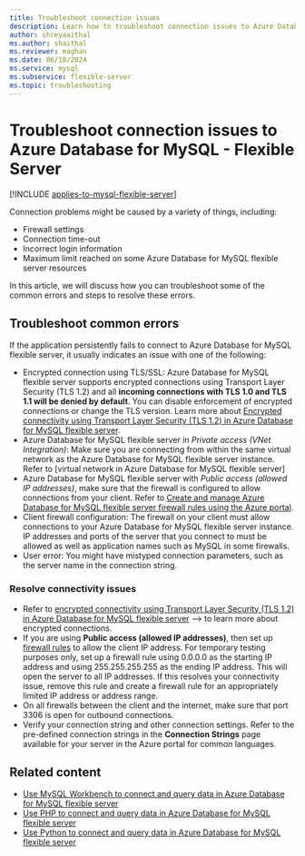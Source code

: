 ```yaml
---
title: Troubleshoot connection issues
description: Learn how to troubleshoot connection issues to Azure Database for MySQL - Flexible Server.
author: shreyaaithal
ms.author: shaithal
ms.reviewer: maghan
ms.date: 06/18/2024
ms.service: mysql
ms.subservice: flexible-server
ms.topic: troubleshooting
---
```


# Troubleshoot connection issues to Azure Database for MySQL - Flexible Server

[!INCLUDE [applies-to-mysql-flexible-server](../includes/applies-to-mysql-flexible-server.md)]

Connection problems might be caused by a variety of things, including:

- Firewall settings
- Connection time-out
- Incorrect login information
- Maximum limit reached on some Azure Database for MySQL flexible server resources

In this article, we will discuss how you can troubleshoot some of the common errors and steps to resolve these errors.

## Troubleshoot common errors

If the application persistently fails to connect to Azure Database for MySQL flexible server, it usually indicates an issue with one of the following:

- Encrypted connection using TLS/SSL: Azure Database for MySQL flexible server supports encrypted connections using Transport Layer Security (TLS 1.2) and all **incoming connections with TLS 1.0 and TLS 1.1 will be denied by default**. You can disable enforcement of encrypted connections or change the TLS version. Learn more about [Encrypted connectivity using Transport Layer Security (TLS 1.2) in Azure Database for MySQL flexible server](how-to-connect-tls-ssl.md).
- Azure Database for MySQL flexible server in *Private access (VNet Integration)*: Make sure you are connecting from within the same virtual network as the Azure Database for MySQL flexible server instance. Refer to [virtual network in Azure Database for MySQL flexible server]<!--(./concepts-networking-virtual-network.md)-->
- Azure Database for MySQL flexible server with *Public access (allowed IP addresses)*, make sure that the firewall is configured to allow connections from your client. Refer to [Create and manage Azure Database for MySQL flexible server firewall rules using the Azure portal](how-to-manage-firewall-portal.md).
- Client firewall configuration: The firewall on your client must allow connections to your Azure Database for MySQL flexible server instance. IP addresses and ports of the server that you connect to must be allowed as well as application names such as MySQL in some firewalls.
- User error: You might have mistyped connection parameters, such as the server name in the connection string.

### Resolve connectivity issues

- Refer to [encrypted connectivity using Transport Layer Security (TLS 1.2) in Azure Database for MySQL flexible server](how-to-connect-tls-ssl.md) --> to learn more about encrypted connections.
- If you are using **Public access (allowed IP addresses)**, then set up [firewall rules](how-to-manage-firewall-portal.md) to allow the client IP address. For temporary testing purposes only, set up a firewall rule using 0.0.0.0 as the starting IP address and using 255.255.255.255 as the ending IP address. This will open the server to all IP addresses. If this resolves your connectivity issue, remove this rule and create a firewall rule for an appropriately limited IP address or address range.
- On all firewalls between the client and the internet, make sure that port 3306 is open for outbound connections.
- Verify your connection string and other connection settings. Refer to the pre-defined connection strings in the **Connection Strings** page available for your server in the Azure portal for common languages.

## Related content

- [Use MySQL Workbench to connect and query data in Azure Database for MySQL flexible server](connect-workbench.md)
- [Use PHP to connect and query data in Azure Database for MySQL flexible server](connect-php.md)
- [Use Python to connect and query data in Azure Database for MySQL flexible server](connect-python.md)
